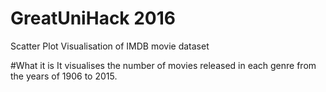 # GreatUniHack 2016
Scatter Plot Visualisation of IMDB movie dataset

#What it is
It visualises the number of movies released in each genre from the years of 1906 to 2015.

